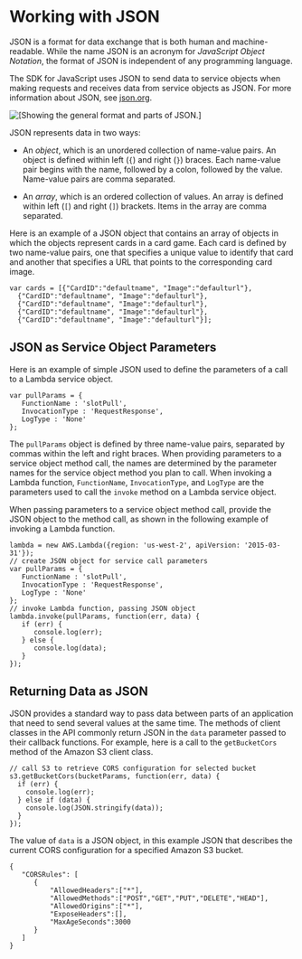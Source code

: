 # Working with JSON<a name="working-with-json"></a>

JSON is a format for data exchange that is both human and machine\-readable\. While the name JSON is an acronym for *JavaScript Object Notation*, the format of JSON is independent of any programming language\.

The SDK for JavaScript uses JSON to send data to service objects when making requests and receives data from service objects as JSON\. For more information about JSON, see [json\.org](https://json.org)\.

![\[Showing the general format and parts of JSON.\]](http://docs.aws.amazon.com/sdk-for-javascript/v2/developer-guide/images/json-format.png)

JSON represents data in two ways:

+ An *object*, which is an unordered collection of name\-value pairs\. An object is defined within left \(`{`\) and right \(`}`\) braces\. Each name\-value pair begins with the name, followed by a colon, followed by the value\. Name\-value pairs are comma separated\.

+ An *array*, which is an ordered collection of values\. An array is defined within left \(`[`\) and right \(`]`\) brackets\. Items in the array are comma separated\.

Here is an example of a JSON object that contains an array of objects in which the objects represent cards in a card game\. Each card is defined by two name\-value pairs, one that specifies a unique value to identify that card and another that specifies a URL that points to the corresponding card image\.

```
var cards = [{"CardID":"defaultname", "Image":"defaulturl"},
  {"CardID":"defaultname", "Image":"defaulturl"},
  {"CardID":"defaultname", "Image":"defaulturl"},
  {"CardID":"defaultname", "Image":"defaulturl"},
  {"CardID":"defaultname", "Image":"defaulturl"}];
```

## JSON as Service Object Parameters<a name="json-as-parameters-passed"></a>

Here is an example of simple JSON used to define the parameters of a call to a Lambda service object\.

```
var pullParams = {
   FunctionName : 'slotPull',
   InvocationType : 'RequestResponse',
   LogType : 'None'
};
```

The `pullParams` object is defined by three name\-value pairs, separated by commas within the left and right braces\. When providing parameters to a service object method call, the names are determined by the parameter names for the service object method you plan to call\. When invoking a Lambda function, `FunctionName`, `InvocationType`, and `LogType` are the parameters used to call the `invoke` method on a Lambda service object\.

When passing parameters to a service object method call, provide the JSON object to the method call, as shown in the following example of invoking a Lambda function\.

```
lambda = new AWS.Lambda({region: 'us-west-2', apiVersion: '2015-03-31'});
// create JSON object for service call parameters
var pullParams = {
   FunctionName : 'slotPull',
   InvocationType : 'RequestResponse',
   LogType : 'None'
};                
// invoke Lambda function, passing JSON object
lambda.invoke(pullParams, function(err, data) {
   if (err) {
      console.log(err);
   } else {
      console.log(data);
   }
});
```

## Returning Data as JSON<a name="json-as-returned-data"></a>

JSON provides a standard way to pass data between parts of an application that need to send several values at the same time\. The methods of client classes in the API commonly return JSON in the `data` parameter passed to their callback functions\. For example, here is a call to the `getBucketCors` method of the Amazon S3 client class\.

```
// call S3 to retrieve CORS configuration for selected bucket
s3.getBucketCors(bucketParams, function(err, data) {
  if (err) {
    console.log(err);
  } else if (data) {
    console.log(JSON.stringify(data));
  }
});
```

The value of `data` is a JSON object, in this example JSON that describes the current CORS configuration for a specified Amazon S3 bucket\.

```
{
   "CORSRules": [
      {
          "AllowedHeaders":["*"],
          "AllowedMethods":["POST","GET","PUT","DELETE","HEAD"],
          "AllowedOrigins":["*"],
          "ExposeHeaders":[],
          "MaxAgeSeconds":3000
      }
   ]
}
```